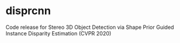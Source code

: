 # disprcnn
Code release for Stereo 3D Object Detection via Shape Prior Guided Instance Disparity Estimation (CVPR 2020)
